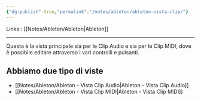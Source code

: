 ```yaml
---
{"dg-publish":true,"permalink":"/notes/ableton/ableton-vista-clip/"}
---
```


Links:: [[Notes/Ableton/Ableton\|Ableton]]

---
Questa è la vista principale sia per le Clip Audio e sia per le Clip MIDI, dove è possibile editare attraverso i vari controlli e pulsanti. 

## Abbiamo due tipo di viste

- [[Notes/Ableton/Ableton - Vista Clip Audio\|Ableton - Vista Clip Audio]]
- [[Notes/Ableton/Ableton - Vista Clip MIDI\|Ableton - Vista Clip MIDI]]






